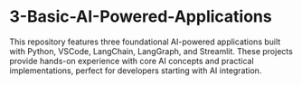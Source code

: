 # 3-Basic-AI-Powered-Applications
This repository features three foundational AI-powered applications built with Python, VSCode, LangChain, LangGraph, and Streamlit. These projects provide hands-on experience with core AI concepts and practical implementations, perfect for developers starting with AI integration.
